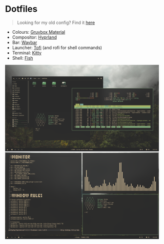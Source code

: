 # Dotfiles

> Looking for my old config? Find it [here](https://github.com/Sophed/dotfiles/tree/x11)

- Colours: [Gruvbox Material](https://github.com/sainnhe/gruvbox-material)
- Compositor: [Hyprland](https://hyprland.org/)
- Bar: [Waybar](https://github.com/Alexays/Waybar)
- Launcher: [Tofi](https://github.com/philj56/tofi) (and rofi for shell commands)
- Terminal: [Kitty](https://sw.kovidgoyal.net/kitty/)
- Shell: [Fish](https://fishshell.com/)

![image](assets/float.png)
![image](assets/tile.png)
